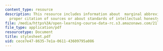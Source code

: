 ```yaml
---
content_type: resource
description: This resource includes information about  marginal abbreviations and
  proper citation of sources or about standards of intellectual honesty.
file: /media/https%3A/open-learning-course-data-rc.s3.amazonaws.com/21l-486-modern-drama-spring-2006/cece7e4786357e1a061143609795a086_stylesheet.pdf
file_type: application/pdf
resourcetype: Document
title: stylesheet.pdf
uid: cece7e47-8635-7e1a-0611-43609795a086
---
```

